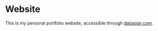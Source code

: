 # Website

This is my personal portfolio website, accessible through [datasiqn.com](datasiqn.com).

